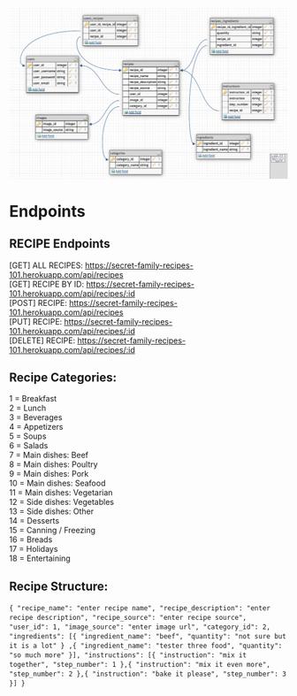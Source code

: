 ![Getting Started](./images/db-image.png)

# Endpoints

## RECIPE Endpoints

[GET] ALL RECIPES: https://secret-family-recipes-101.herokuapp.com/api/recipes   
[GET] RECIPE BY ID: https://secret-family-recipes-101.herokuapp.com/api/recipes/:id  
[POST] RECIPE: https://secret-family-recipes-101.herokuapp.com/api/recipes  
[PUT] RECIPE: https://secret-family-recipes-101.herokuapp.com/api/recipes/:id  
[DELETE] RECIPE: https://secret-family-recipes-101.herokuapp.com/api/recipes/:id  

## Recipe Categories:

1 = Breakfast  
2 = Lunch  
3 = Beverages  
4 = Appetizers   
5 = Soups  
6 = Salads  
7 = Main dishes: Beef  
8 = Main dishes: Poultry  
9 = Main dishes: Pork  
10 = Main dishes: Seafood  
11 = Main dishes: Vegetarian  
12 = Side dishes: Vegetables  
13 = Side dishes: Other  
14 = Desserts  
15 = Canning / Freezing  
16 = Breads  
17 = Holidays  
18 = Entertaining  

## Recipe Structure:
`
{
"recipe_name": "enter recipe name",
"recipe_description": "enter recipe description",
"recipe_source": "enter recipe source",
"user_id": 1,
"image_source": "enter image url",
"category_id": 2,
"ingredients": [{
"ingredient_name": "beef",
"quantity": "not sure but it is a lot"
}
,{
"ingredient_name": "tester three food",
"quantity": "so much more"
}],
"instructions": [{
"instruction": "mix it together",
"step_number": 1
},{
"instruction": "mix it even more",
"step_number": 2
},{
"instruction": "bake it please",
"step_number": 3
}]
}
`
